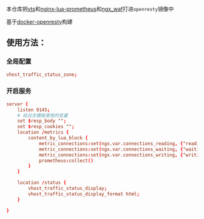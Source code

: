 本仓库把[vts](https://github.com/vozlt/nginx-module-vts)和[nginx-lua-prometheus](https://github.com/knyar/nginx-lua-prometheus)和[ngx_waf](https://github.com/ADD-SP/ngx_waf)打进`openresty`镜像中

基于[docker-openresty](https://github.com/openresty/docker-openresty/blob/master/focal/Dockerfile)构建

## 使用方法：

### 全局配置
```conf
vhost_traffic_status_zone;
```

### 开启服务
```conf
server {
    listen 9145;
    # 给日志模板使用的变量
    set $resp_body "";
    set $resp_cookies "";
    location /metrics {
        content_by_lua_block {
            metric_connections:set(ngx.var.connections_reading, {"reading"})
            metric_connections:set(ngx.var.connections_waiting, {"waiting"})
            metric_connections:set(ngx.var.connections_writing, {"writing"})
            prometheus:collect()
        }
    }

    location /status {
        vhost_traffic_status_display;
        vhost_traffic_status_display_format html;
    }

}
```